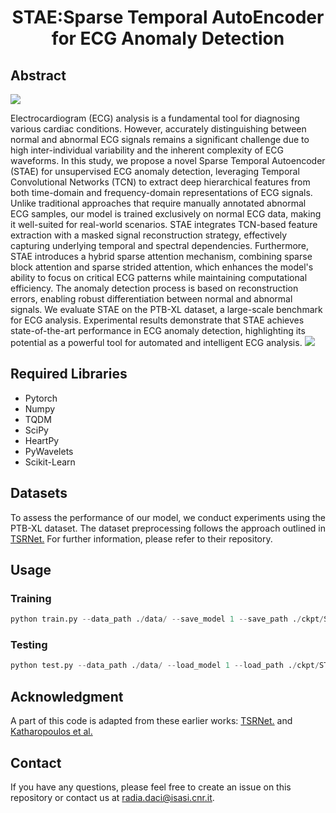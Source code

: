 <h1 align="center">STAE:Sparse Temporal AutoEncoder for ECG Anomaly Detection</h1>

## Abstract
<image src="figures/STAE_Arch.png">
  
Electrocardiogram (ECG) analysis is a fundamental tool for diagnosing various cardiac conditions. However, accurately distinguishing between normal and abnormal ECG signals remains a significant challenge due to high inter-individual variability and the inherent complexity of ECG waveforms. In this study, we propose a novel Sparse Temporal Autoencoder (STAE) for unsupervised ECG anomaly detection, leveraging Temporal Convolutional Networks (TCN) to extract deep hierarchical features from both time-domain and frequency-domain representations of ECG signals.
Unlike traditional approaches that require manually annotated abnormal ECG samples, our model is trained exclusively on normal ECG data, making it well-suited for real-world scenarios. STAE integrates TCN-based feature extraction with a masked signal reconstruction strategy, effectively capturing underlying temporal and spectral dependencies. Furthermore, STAE introduces a hybrid sparse attention mechanism, combining sparse block attention and sparse strided attention, which enhances the model's ability to focus on critical ECG patterns while maintaining computational efficiency.
The anomaly detection process is based on reconstruction errors, enabling robust differentiation between normal and abnormal signals. We evaluate STAE on the PTB-XL dataset, a large-scale benchmark for ECG analysis. Experimental results demonstrate that STAE achieves state-of-the-art performance in ECG anomaly detection, highlighting its potential as a powerful tool for automated and intelligent ECG analysis.
<image src="figures/tcnBlock.png">
 

## Required Libraries
<ul>
  <li>Pytorch</li>
  <li>Numpy</li>
  <li>TQDM</li>
  <li>SciPy</li>
  <li>HeartPy</li>
  <li>PyWavelets</li>
  <li>Scikit-Learn</li>
</ul>


## Datasets
To assess the performance of our model, we conduct experiments using the PTB-XL dataset. The dataset preprocessing follows the approach outlined in <a href="https://github.com/UARK-AICV/TSRNet">TSRNet.</a> For further information, please refer to their repository.</a>

## Usage

### Training

```python
python train.py --data_path ./data/ --save_model 1 --save_path ./ckpt/STAE.pt
```

### Testing
```python
python test.py --data_path ./data/ --load_model 1 --load_path ./ckpt/STAE.pt
```

## Acknowledgment
A part of this code is adapted from these earlier works: [TSRNet.](https://github.com/UARK-AICV/TSRNet) and [Katharopoulos et al.](https://github.com/locuslab/TCN)

## Contact
If you have any questions, please feel free to create an issue on this repository or contact us at <radia.daci@isasi.cnr.it>.





